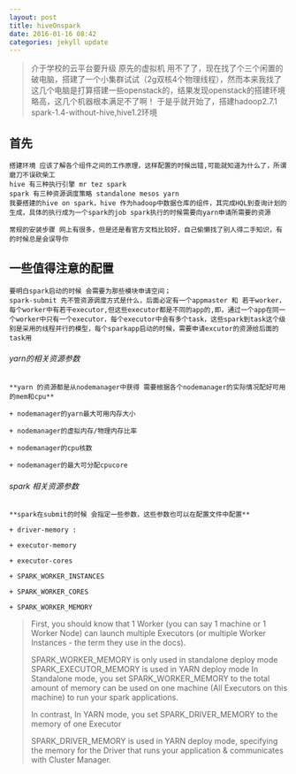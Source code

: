 ```yaml
---
layout: post
title: hiveOnspark
date: 2016-01-16 08:42
categories: jekyll update
---
```


> 介于学校的云平台要升级 原先的虚拟机 用不了了，现在找了个三个闲置的破电脑，搭建了一个小集群试试（2g双核4个物理线程），然而本来我找了这几个电脑是打算搭建一些openstack的，结果发现openstack的搭建环境略高，这几个机器根本满足不了啊！
> 于是乎就开始了，搭建hadoop2.7.1 spark-1.4-without-hive,hive1.2环境

## 首先 
    搭建环境 应该了解各个组件之间的工作原理，这样配置的时候出错,可能就知道为什么了，所谓磨刀不误砍柴工
    hive 有三种执行引擎 mr tez spark 
    spark 有三种资源调度策略 standalone mesos yarn 
    我要搭建的hive on spark，hive 作为hadoop中数据仓库的组件，其完成HQL到查询计划的生成，具体的执行成为一个spark的job spark执行的时候需要向yarn申请所需要的资源

    常规的安装步骤 网上有很多，但是还是看官方文档比较好，自己偷懒找了别人得二手知识，有的时候总是会误导你

## 一些值得注意的配置

    要明白spark启动的时候 会需要为那些模块申请空间；
    spark-submit 先不管资源调度方式是什么，后面必定有一个appmaster 和 若干worker，每个worker中有若干executor,但这些executor都是不同的app的,即，通过一个app在同一个worker中只有一个executor，每个executor中会有多个task，这些spark到task这个级别是采用的线程并行的模型，每个sparkapp启动的时候，需要申请excutor的资源给后面的task用

###### yarn的相关资源参数

    **yarn 的资源都是从nodemanager中获得 需要根据各个nodemanager的实际情况配好可用的mem和cpu**
    
    + nodemanager的yarn最大可用内存大小

    + nodemanager的虚拟内存/物理内存比率

    + nodemanager的cpu核数

    + nodemanager的最大可分配cpucore

###### spark 相关资源参数

    **spark在submit的时候 会指定一些参数，这些参数也可以在配置文件中配置**

    + driver-memory : 

    + executor-memory

    + executor-cores

    + SPARK_WORKER_INSTANCES

    + SPARK_WORKER_CORES

    + SPARK_WORKER_MEMORY

> First, you should know that 1 Worker (you can say 1 machine or 1 Worker Node) can launch multiple Executors (or multiple Worker Instances - the term they use in the docs).
> 
> SPARK_WORKER_MEMORY is only used in standalone deploy mode
> SPARK_EXECUTOR_MEMORY is used in YARN deploy mode
> In Standalone mode, you set SPARK_WORKER_MEMORY to the total amount of memory can be used on one machine (All Executors on this machine) to run your spark applications.
> 
> In contrast, In YARN mode, you set SPARK_DRIVER_MEMORY to the memory of one Executor
> 
> SPARK_DRIVER_MEMORY is used in YARN deploy mode, specifying the memory for the Driver that runs your application & communicates with Cluster Manager.

